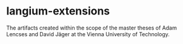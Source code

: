 # langium-extensions
The artifacts created within the scope of the master theses of Adam Lencses and David Jäger at the Vienna University of Technology.
